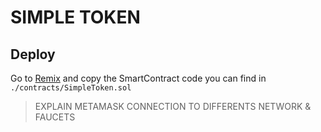 # SIMPLE TOKEN

## Deploy

Go to [Remix](https://remix.ethereum.org) and copy the SmartContract code you can find in `./contracts/SimpleToken.sol`

> EXPLAIN METAMASK CONNECTION TO DIFFERENTS NETWORK & FAUCETS